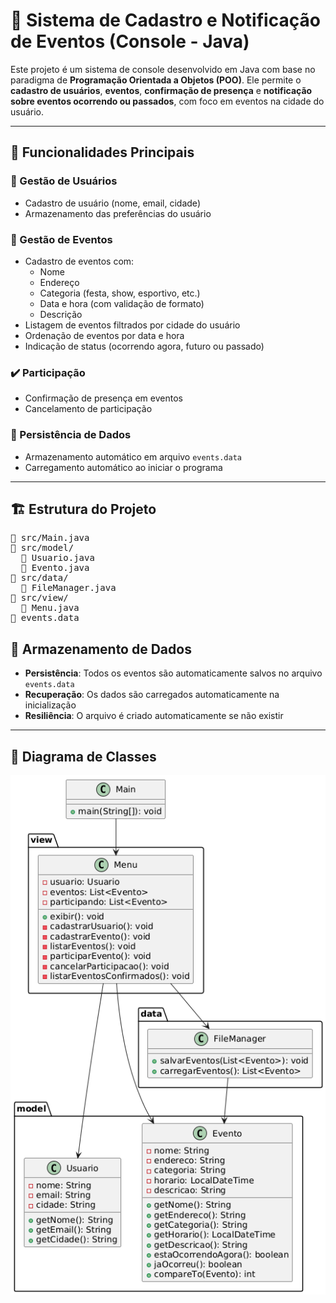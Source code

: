# 🎉 Sistema de Cadastro e Notificação de Eventos (Console - Java)

Este projeto é um sistema de console desenvolvido em Java com base no paradigma de **Programação Orientada a Objetos (POO)**. Ele permite o **cadastro de usuários**, **eventos**, **confirmação de presença** e **notificação sobre eventos ocorrendo ou passados**, com foco em eventos na cidade do usuário.

---

## 📌 Funcionalidades Principais

### 👤 Gestão de Usuários
- Cadastro de usuário (nome, email, cidade)
- Armazenamento das preferências do usuário

### 🎪 Gestão de Eventos
- Cadastro de eventos com:
  - Nome
  - Endereço
  - Categoria (festa, show, esportivo, etc.)
  - Data e hora (com validação de formato)
  - Descrição
- Listagem de eventos filtrados por cidade do usuário
- Ordenação de eventos por data e hora
- Indicação de status (ocorrendo agora, futuro ou passado)

### ✔️ Participação
- Confirmação de presença em eventos
- Cancelamento de participação

### 💾 Persistência de Dados
- Armazenamento automático em arquivo `events.data`
- Carregamento automático ao iniciar o programa

---

## 🏗️ Estrutura do Projeto

<pre>
📄 src/Main.java
📁 src/model/
  📄 Usuario.java
  📄 Evento.java
📁 src/data/
  📄 FileManager.java
📁 src/view/
  📄 Menu.java
📄 events.data
</pre>

## 💾 Armazenamento de Dados

- **Persistência**: Todos os eventos são automaticamente salvos no arquivo `events.data`
- **Recuperação**: Os dados são carregados automaticamente na inicialização
- **Resiliência**: O arquivo é criado automaticamente se não existir

---

## 📐 Diagrama de Classes

![alt text](Diagramas/D1.png)